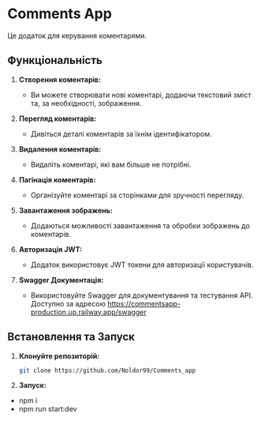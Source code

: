 # Comments App

Це додаток для керування коментарями.

## Функціональність

1. **Створення коментарів:**

   - Ви можете створювати нові коментарі, додаючи текстовий зміст та, за необхідності, зображення.

2. **Перегляд коментарів:**

   - Дивіться деталі коментарів за їхнім ідентифікатором.

3. **Видалення коментарів:**

   - Видаліть коментарі, які вам більше не потрібні.

4. **Пагінація коментарів:**

   - Організуйте коментарі за сторінками для зручності перегляду.

5. **Завантаження зображень:**

   - Додаються можливості завантаження та обробки зображень до коментарів.

6. **Авторизація JWT:**

   - Додаток використовує JWT токени для авторизації користувачів.

7. **Swagger Документація:**
   - Використовуйте Swagger для документування та тестування API. Доступно за адресою https://commentsapp-production.up.railway.app/swagger

## Встановлення та Запуск

1. **Клонуйте репозиторій:**

   ```bash
   git clone https://github.com/Noldor99/Comments_app

   ```

2. **Запуск:**

- npm i
- npm run start:dev
